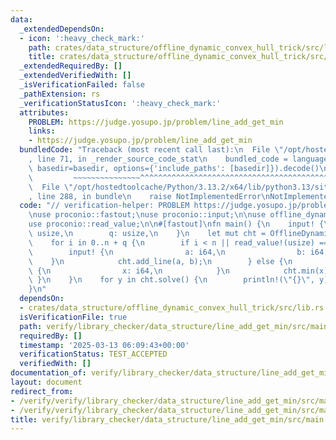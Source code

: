 ```yaml
---
data:
  _extendedDependsOn:
  - icon: ':heavy_check_mark:'
    path: crates/data_structure/offline_dynamic_convex_hull_trick/src/lib.rs
    title: crates/data_structure/offline_dynamic_convex_hull_trick/src/lib.rs
  _extendedRequiredBy: []
  _extendedVerifiedWith: []
  _isVerificationFailed: false
  _pathExtension: rs
  _verificationStatusIcon: ':heavy_check_mark:'
  attributes:
    PROBLEM: https://judge.yosupo.jp/problem/line_add_get_min
    links:
    - https://judge.yosupo.jp/problem/line_add_get_min
  bundledCode: "Traceback (most recent call last):\n  File \"/opt/hostedtoolcache/Python/3.13.2/x64/lib/python3.13/site-packages/onlinejudge_verify/documentation/build.py\"\
    , line 71, in _render_source_code_stat\n    bundled_code = language.bundle(stat.path,\
    \ basedir=basedir, options={'include_paths': [basedir]}).decode()\n          \
    \         ~~~~~~~~~~~~~~~^^^^^^^^^^^^^^^^^^^^^^^^^^^^^^^^^^^^^^^^^^^^^^^^^^^^^^^^^^^^^^^^^^\n\
    \  File \"/opt/hostedtoolcache/Python/3.13.2/x64/lib/python3.13/site-packages/onlinejudge_verify/languages/rust.py\"\
    , line 288, in bundle\n    raise NotImplementedError\nNotImplementedError\n"
  code: "// verification-helper: PROBLEM https://judge.yosupo.jp/problem/line_add_get_min\n\
    \nuse proconio::fastout;\nuse proconio::input;\n\nuse offline_dynamic_convex_hull_trick::OfflineDynamicConvexHullTrick;\n\
    use proconio::read_value;\n\n#[fastout]\nfn main() {\n    input! {\n        n:\
    \ usize,\n        q: usize,\n    }\n    let mut cht = OfflineDynamicConvexHullTrick::new();\n\
    \    for i in 0..n + q {\n        if i < n || read_value!(usize) == 0 {\n    \
    \        input! {\n                a: i64,\n                b: i64,\n        \
    \    }\n            cht.add_line(a, b);\n        } else {\n            input!\
    \ {\n                x: i64,\n            }\n            cht.min(x);\n       \
    \ }\n    }\n    for y in cht.solve() {\n        println!(\"{}\", y);\n    }\n\
    }\n"
  dependsOn:
  - crates/data_structure/offline_dynamic_convex_hull_trick/src/lib.rs
  isVerificationFile: true
  path: verify/library_checker/data_structure/line_add_get_min/src/main.rs
  requiredBy: []
  timestamp: '2025-03-13 06:09:43+00:00'
  verificationStatus: TEST_ACCEPTED
  verifiedWith: []
documentation_of: verify/library_checker/data_structure/line_add_get_min/src/main.rs
layout: document
redirect_from:
- /verify/verify/library_checker/data_structure/line_add_get_min/src/main.rs
- /verify/verify/library_checker/data_structure/line_add_get_min/src/main.rs.html
title: verify/library_checker/data_structure/line_add_get_min/src/main.rs
---
```

